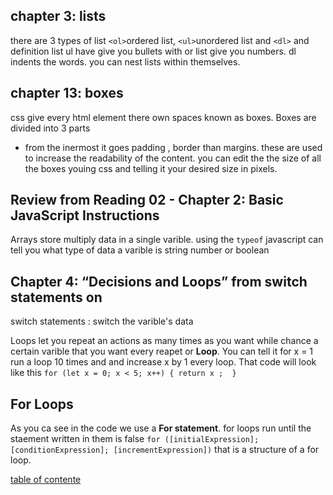 ## chapter 3: lists

there are 3 types of list `<ol>`ordered list, `<ul>`unordered list and `<dl>` and definition list
ul have give you bullets with or list give you numbers.
dl indents the words.
you can nest lists within themselves.

## chapter 13: boxes

css give every html element there own spaces known as boxes. Boxes are divided into 3 parts

-  from the inermost it goes padding , border than margins. these are used to increase the readability of the content. you can edit the the size of all the boxes youing css and telling it your desired size in pixels.

## Review from Reading 02 - Chapter 2: Basic JavaScript Instructions

Arrays store multiply data in a single varible. using the `typeof` javascript can tell you what type of data a varible is string number or boolean

## Chapter 4: “Decisions and Loops” from switch statements on

switch statements : switch the varible's data

Loops let you repeat an actions as many times as you want while chance a certain varible that you want every reapet or **Loop**. You can tell it for x = 1  run a loop 10 times and and increase x by 1 every loop. That code will look like this
`for (let x = 0; x < 5; x++) {
    return x ; 
}`
## For Loops

As you ca see in the code we use a **For statement**.
for loops run until the staement written in them is false
`for ([initialExpression]; [conditionExpression]; [incrementExpression])`
that is a structure of a for loop.

[table of contente](./README.md)
